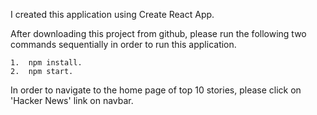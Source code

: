 I created this application using Create React App.

After downloading this project from github, please run the following two commands sequentially in order to run this application.

	1.	npm install.
	2.	npm start.
  
In order to navigate to the home page of top 10 stories, please click on 'Hacker News' link on navbar.
